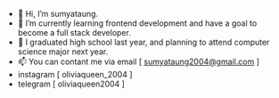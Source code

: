 - 👋 Hi, I’m sumyataung.
- 🌱 I’m currently learning frontend development and have a goal to become a full stack developer. 
- 💓 I graduated high school last year, and planning to attend computer science major next year. 
- 📫 You can contant me via email [ sumyataung2004@gmail.com ]
- instagram [ oliviaqueen_2004 ]
- telegram [ oliviaqueen2004 ]
<!---
sumyataung2004/sumyataung2004 is a ✨ special ✨ repository because its `README.md` (this file) appears on your GitHub profile.
You can click the Preview link to take a look at your changes.
--->
